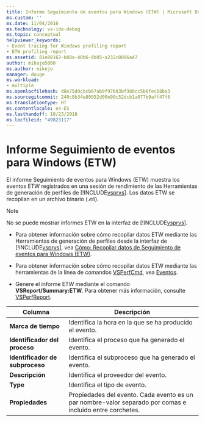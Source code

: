 ```yaml
---
title: Informe Seguimiento de eventos para Windows (ETW) | Microsoft Docs
ms.custom: ''
ms.date: 11/04/2016
ms.technology: vs-ide-debug
ms.topic: conceptual
helpviewer_keywords:
- Event tracing for Windows profiling report
- ETW profiling report
ms.assetid: 81e88162-b88a-40b6-8b85-a232c8096a47
author: mikejo5000
ms.author: mikejo
manager: douge
ms.workload:
- multiple
ms.openlocfilehash: d8e75d9cbcb67ab9f97b83bf388cc5b6fec58ba3
ms.sourcegitcommit: 240c8b34e80952d00e90c52dcb1a077b9aff47f6
ms.translationtype: HT
ms.contentlocale: es-ES
ms.lasthandoff: 10/23/2018
ms.locfileid: "49823117"
---
```

# <a name="event-tracing-for-windows-etw-report"></a>Informe Seguimiento de eventos para Windows (ETW)
El informe Seguimiento de eventos para Windows (ETW) muestra los eventos ETW registrados en una sesión de rendimiento de las Herramientas de generación de perfiles de [!INCLUDE[vsprvs](../code-quality/includes/vsprvs_md.md)]. Los datos ETW se recopilan en un archivo binario (.*etl*).  
  
> [!NOTE]
>  No se puede mostrar informes ETW en la interfaz de [!INCLUDE[vsprvs](../code-quality/includes/vsprvs_md.md)].  
  
- Para obtener información sobre cómo recopilar datos ETW mediante las Herramientas de generación de perfiles desde la interfaz de [!INCLUDE[vsprvs](../code-quality/includes/vsprvs_md.md)], vea [Cómo: Recopilar datos de Seguimiento de eventos para Windows (ETW)](../profiling/how-to-collect-event-tracing-for-windows-etw-data.md).  
  
- Para obtener información sobre cómo recopilar datos ETW mediante las herramientas de la línea de comandos [VSPerfCmd](../profiling/vsperfcmd.md), vea [Eventos](../profiling/events-vsperfcmd.md).  
  
- Genere el informe ETW mediante el comando **VSReport/Summary:ETW**. Para obtener más información, consulte [VSPerfReport](../profiling/vsperfreport.md).  
  
|Columna|Descripción|  
|------------|-----------------|  
|**Marca de tiempo**|Identifica la hora en la que se ha producido el evento.|  
|**Identificador del proceso**|Identifica el proceso que ha generado el evento.|  
|**Identificador de subproceso**|Identifica el subproceso que ha generado el evento.|  
|**Descripción**|Identifica el proveedor del evento.|  
|**Type**|Identifica el tipo de evento.|  
|**Propiedades**|Propiedades del evento. Cada evento es un par nombre-valor separado por comas e incluido entre corchetes.|